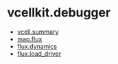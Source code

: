 ﻿# vcellkit.debugger



+ [vcell.summary](vcellkit.debugger/vcell.summary.1) 
+ [map.flux](vcellkit.debugger/map.flux.1) 
+ [flux.dynamics](vcellkit.debugger/flux.dynamics.1) 
+ [flux.load_driver](vcellkit.debugger/flux.load_driver.1) 
